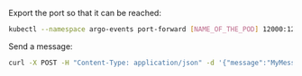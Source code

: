 
Export the port so that it can be reached:

```bash
kubectl --namespace argo-events port-forward [NAME_OF_THE_POD] 12000:12000 &
```

Send a message:


```bash
curl -X POST -H "Content-Type: application/json" -d '{"message":"MyMessage"}' http://localhost:12000/devops-toolkit
```
